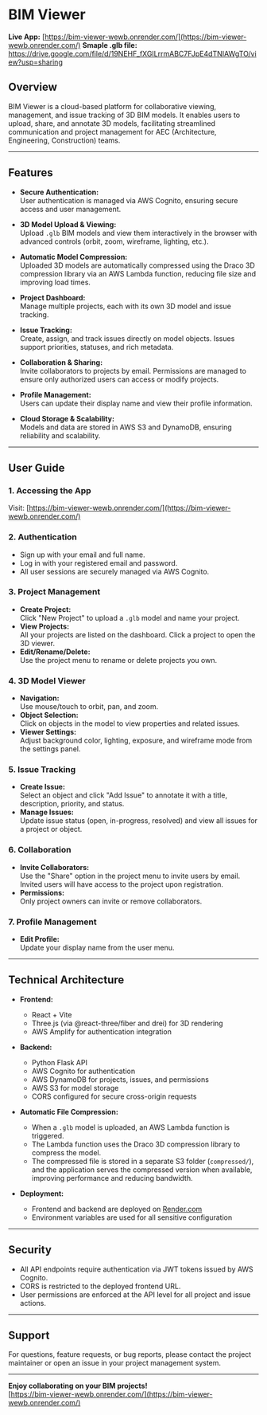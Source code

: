 # BIM Viewer

**Live App:** [https://bim-viewer-wewb.onrender.com/](https://bim-viewer-wewb.onrender.com/)
**Smaple .glb file:** https://drive.google.com/file/d/19NEHF_fXGILrrmABC7FJpE4dTNIAWgTO/view?usp=sharing

## Overview

BIM Viewer is a cloud-based platform for collaborative viewing, management, and issue tracking of 3D BIM models. It enables users to upload, share, and annotate 3D models, facilitating streamlined communication and project management for AEC (Architecture, Engineering, Construction) teams.

---

## Features

- **Secure Authentication:**  
  User authentication is managed via AWS Cognito, ensuring secure access and user management.

- **3D Model Upload & Viewing:**  
  Upload `.glb` BIM models and view them interactively in the browser with advanced controls (orbit, zoom, wireframe, lighting, etc.).

- **Automatic Model Compression:**  
  Uploaded 3D models are automatically compressed using the Draco 3D compression library via an AWS Lambda function, reducing file size and improving load times.

- **Project Dashboard:**  
  Manage multiple projects, each with its own 3D model and issue tracking.

- **Issue Tracking:**  
  Create, assign, and track issues directly on model objects. Issues support priorities, statuses, and rich metadata.

- **Collaboration & Sharing:**  
  Invite collaborators to projects by email. Permissions are managed to ensure only authorized users can access or modify projects.

- **Profile Management:**  
  Users can update their display name and view their profile information.

- **Cloud Storage & Scalability:**  
  Models and data are stored in AWS S3 and DynamoDB, ensuring reliability and scalability.

---

## User Guide

### 1. Accessing the App

Visit: [https://bim-viewer-wewb.onrender.com/](https://bim-viewer-wewb.onrender.com/)

### 2. Authentication

- Sign up with your email and full name.
- Log in with your registered email and password.
- All user sessions are securely managed via AWS Cognito.

### 3. Project Management

- **Create Project:**  
  Click "New Project" to upload a `.glb` model and name your project.
- **View Projects:**  
  All your projects are listed on the dashboard. Click a project to open the 3D viewer.
- **Edit/Rename/Delete:**  
  Use the project menu to rename or delete projects you own.

### 4. 3D Model Viewer

- **Navigation:**  
  Use mouse/touch to orbit, pan, and zoom.
- **Object Selection:**  
  Click on objects in the model to view properties and related issues.
- **Viewer Settings:**  
  Adjust background color, lighting, exposure, and wireframe mode from the settings panel.

### 5. Issue Tracking

- **Create Issue:**  
  Select an object and click "Add Issue" to annotate it with a title, description, priority, and status.
- **Manage Issues:**  
  Update issue status (open, in-progress, resolved) and view all issues for a project or object.

### 6. Collaboration

- **Invite Collaborators:**  
  Use the "Share" option in the project menu to invite users by email. Invited users will have access to the project upon registration.
- **Permissions:**  
  Only project owners can invite or remove collaborators.

### 7. Profile Management

- **Edit Profile:**  
  Update your display name from the user menu.

---

## Technical Architecture

- **Frontend:**  
  - React + Vite
  - Three.js (via @react-three/fiber and drei) for 3D rendering
  - AWS Amplify for authentication integration

- **Backend:**  
  - Python Flask API
  - AWS Cognito for authentication
  - AWS DynamoDB for projects, issues, and permissions
  - AWS S3 for model storage
  - CORS configured for secure cross-origin requests

- **Automatic File Compression:**  
  - When a `.glb` model is uploaded, an AWS Lambda function is triggered.
  - The Lambda function uses the Draco 3D compression library to compress the model.
  - The compressed file is stored in a separate S3 folder (`compressed/`), and the application serves the compressed version when available, improving performance and reducing bandwidth.

- **Deployment:**  
  - Frontend and backend are deployed on [Render.com](https://render.com/)
  - Environment variables are used for all sensitive configuration

---

## Security

- All API endpoints require authentication via JWT tokens issued by AWS Cognito.
- CORS is restricted to the deployed frontend URL.
- User permissions are enforced at the API level for all project and issue actions.

---

## Support

For questions, feature requests, or bug reports, please contact the project maintainer or open an issue in your project management system.

---

**Enjoy collaborating on your BIM projects!**  
[https://bim-viewer-wewb.onrender.com/](https://bim-viewer-wewb.onrender.com/)
